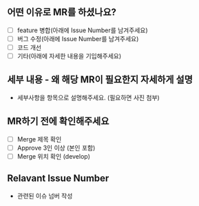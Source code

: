 <!-- Please check the one that applies to this PR using "x". -->
## 어떤 이유로 MR를 하셨나요?
- [ ] feature 병합(아래에 Issue Number를 남겨주세요)
- [ ] 버그 수정(아래에 Issue Number를 남겨주세요)
- [ ] 코드 개선
- [ ] 기타(아래에 자세한 내용을 기입해주세요)

## 세부 내용 - 왜 해당 MR이 필요한지 자세하게 설명
- 세부사항을 항목으로 설명해주세요. (필요하면 사진 첨부)

## MR하기 전에 확인해주세요
- [ ] Merge 제목 확인
- [ ] Approve 3인 이상 (본인 포함)
- [ ] Merge 위치 확인 (develop)

## Relavant Issue Number
- 관련된 이슈 넘버 작성
